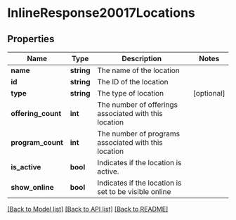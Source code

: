 # InlineResponse20017Locations

## Properties
Name | Type | Description | Notes
------------ | ------------- | ------------- | -------------
**name** | **string** | The name of the location | 
**id** | **string** | The ID of the location | 
**type** | **string** | The type of location | [optional] 
**offering_count** | **int** | The number of offerings associated with this location | 
**program_count** | **int** | The number of programs associated with this location | 
**is_active** | **bool** | Indicates if the location is active. | 
**show_online** | **bool** | Indicates if the location is set to be visible online | 

[[Back to Model list]](../README.md#documentation-for-models) [[Back to API list]](../README.md#documentation-for-api-endpoints) [[Back to README]](../README.md)


